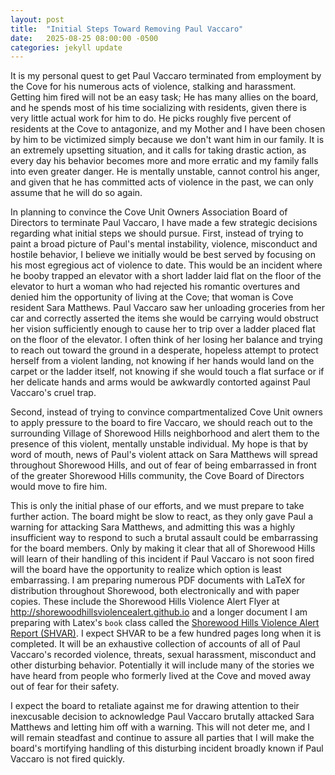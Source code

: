 ```yaml
---
layout: post
title:  "Initial Steps Toward Removing Paul Vaccaro"
date:   2025-08-25 08:00:00 -0500
categories: jekyll update
---
```

It is my personal quest to get Paul Vaccaro terminated from employment by the Cove for his numerous acts of violence, stalking and harassment. Getting him fired will not be an easy task; He has many allies on the board, and he spends most of his time socializing with residents, given there is very little actual work for him to do. He picks roughly five percent of residents at the Cove to antagonize, and my Mother and I have been chosen by him to be victimized simply because we don't want him in our family. It is an extremely upsetting situation, and it calls for taking drastic action, as every day his behavior becomes more and more erratic and my family falls into even greater danger. He is mentally unstable, cannot control his anger, and given that he has committed acts of violence in the past, we can only assume that he will do so again.


In planning to convince the Cove Unit Owners Association Board of Directors to terminate Paul Vaccaro, I have made a few strategic decisions regarding what initial steps we should pursue. First, instead of trying to paint a broad picture of Paul's mental instability, violence, misconduct and hostile behavior, I believe we initially would be best served by focusing on his most egregious act of violence to date. This would be an incident where he booby trapped an elevator with a short ladder laid flat on the floor of the elevator to hurt a woman who had rejected his romantic overtures and denied him the opportunity of living at the Cove; that woman is Cove resident Sara Matthews. Paul Vaccaro saw her unloading groceries from her car and correctly asserted the items she would be carrying would obstruct her vision sufficiently enough to cause her to trip over a ladder placed flat on the floor of the elevator. I often think of her losing her balance and trying to reach out toward the ground in a desperate, hopeless attempt to protect herself from a violent landing, not knowing if her hands would land on the carpet or the ladder itself, not knowing if she would touch a flat surface or if her delicate hands and arms would be awkwardly contorted against Paul Vaccaro's cruel trap.


Second, instead of trying to convince compartmentalized Cove Unit owners to apply pressure to the board to fire Vaccaro, we should reach out to the surrounding Village of Shorewood Hills neighborhood and alert them to the presence of this violent, mentally unstable individual. My hope is that by word of mouth, news of Paul's violent attack on Sara Matthews will spread throughout Shorewood Hills, and out of fear of being embarrassed in front of the greater Shorewood Hills community, the Cove Board of Directors would move to fire him.


This is only the initial phase of our efforts, and we must prepare to take further action. The board might be slow to react, as they only gave Paul a warning for attacking Sara Matthews, and admitting this was a highly insufficient way to respond to such a brutal assault could be embarrassing for the board members. Only by making it clear that all of Shorewood Hills will learn of their handling of this incident if Paul Vaccaro is not soon fired will the board have the opportunity to realize which option is least embarrassing. I am preparing numerous PDF documents with LaTeX for distribution throughout Shorewood, both electronically and with paper copies. These include the Shorewood Hills Violence Alert Flyer at <http://shorewoodhillsviolencealert.github.io> and a longer document I am preparing with Latex's `book` class called the [Shorewood Hills Violence Alert Report (SHVAR)](https://github.com/qtleeq/Shorewood-Hills-Violence-Alert-Report). I expect SHVAR to be a few hundred pages long when it is completed. It will be an exhaustive collection of accounts of all of Paul Vaccaro's recorded violence, threats, sexual harassment, misconduct and other disturbing behavior. Potentially it will include many of the stories we have heard from people who formerly lived at the Cove and moved away out of fear for their safety.

I expect the board to retaliate against me for drawing attention to their inexcusable decision to acknowledge Paul Vaccaro brutally attacked Sara Matthews and letting him off with a warning. This will not deter me, and I will remain steadfast and continue to assure all parties that I will make the board's mortifying handling of this disturbing incident broadly known if Paul Vaccaro is not fired quickly.